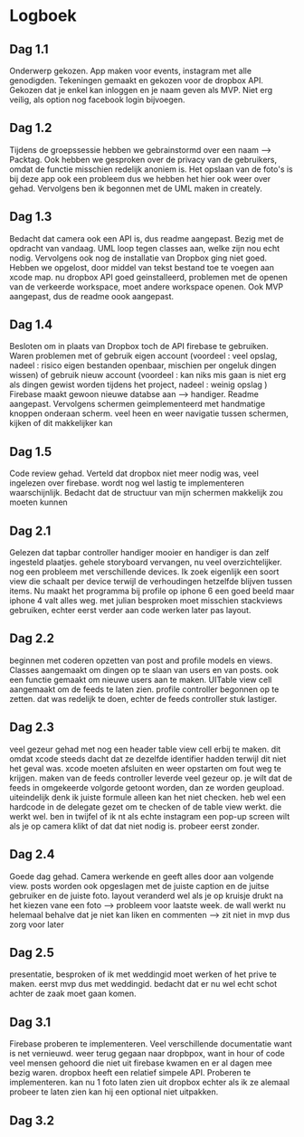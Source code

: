 # Logboek
## Dag 1.1
Onderwerp gekozen. App maken voor events, instagram met alle genodigden. Tekeningen gemaakt en gekozen voor de dropbox API. Gekozen dat je enkel kan inloggen en je naam geven als MVP. Niet erg veilig, als option nog facebook login bijvoegen. 

## Dag 1.2
Tijdens de groepssessie hebben we gebrainstormd over een naam --> Packtag. Ook hebben we gesproken over de privacy van de gebruikers, omdat de functie misschien redelijk anoniem is. Het opslaan van de foto's is bij deze app ook een probleem dus we hebben het hier ook weer over gehad. Vervolgens ben ik begonnen met de UML maken in creately. 

## Dag 1.3
Bedacht dat camera ook een API is, dus readme aangepast. 
Bezig met de opdracht van vandaag. UML loop tegen classes aan, welke zijn nou echt nodig. Vervolgens ook nog de installatie van Dropbox ging niet goed. Hebben we opgelost, door middel van tekst bestand toe te voegen aan xcode map. nu dropbox API goed geinstalleerd, problemen met de openen van de verkeerde workspace, moet andere workspace openen. 
Ook MVP aangepast, dus de readme oook aangepast. 

## Dag 1.4
Besloten om in plaats van Dropbox toch de API firebase te gebruiken. Waren problemen met of gebruik eigen account (voordeel : veel opslag, nadeel : risico eigen bestanden openbaar, mischien per ongeluk dingen wissen) of gebruik nieuw account (voordeel : kan niks mis gaan is niet erg als dingen gewist worden tijdens het project, nadeel : weinig opslag ) Firebase maakt gewoon nieuwe databse aan --> handiger.  Readme aangepast. Vervolgens schermen geimplementeerd met handmatige knoppen onderaan scherm. veel heen en weer navigatie tussen schermen, kijken of dit makkelijker kan 

## Dag 1.5
Code review gehad. Verteld dat dropbox niet meer nodig was, veel ingelezen over firebase. wordt nog wel lastig te implementeren waarschijnlijk. Bedacht dat de structuur van mijn schermen makkelijk zou moeten kunnen

## Dag 2.1
Gelezen dat tapbar controller handiger mooier en handiger is dan zelf ingesteld plaatjes. gehele storyboard vervangen, nu veel overzichtelijker. nog een probleem met verschillende devices. Ik zoek eigenlijk een soort view die schaalt per device terwijl de verhoudingen hetzelfde blijven tussen items. Nu maakt het programma bij profile op iphone 6 een goed beeld maar iphone 4 valt alles weg. met julian besproken moet misschien stackviews gebruiken, echter eerst verder aan code werken later pas layout. 

## Dag 2.2
beginnen met coderen opzetten van post and profile models en views. Classes aangemaakt om dingen op te slaan van users en van posts. ook een functie gemaakt om nieuwe users aan te maken. UITable view cell aangemaakt om de feeds te laten zien. profile controller begonnen op te zetten. dat was redelijk te doen, echter de feeds controller stuk lastiger. 

## Dag 2.3
veel gezeur gehad met nog een header table view cell erbij te maken. dit omdat xcode steeds dacht dat ze dezelfde identifier hadden terwijl dit niet het geval was. xcode moeten afsluiten en weer opstarten om fout weg te krijgen. maken van de feeds controller leverde veel gezeur op. je wilt dat de feeds in omgekeerde volgorde getoont worden, dan ze worden geupload. uiteindelijk denk ik juiste formule alleen kan het niet checken. heb wel een hardcode in de delegate gezet om  te checken of de table view werkt. die werkt wel. ben in twijfel of ik nt als echte instagram een pop-up screen wilt als je op camera klikt of dat dat niet nodig is. 
probeer eerst zonder.

## Dag 2.4
Goede dag gehad. Camera werkende en geeft alles door aan volgende view. posts worden ook opgeslagen met de juiste caption en de juitse gebruiker en de juiste foto. layout veranderd wel als je op kruisje drukt na het kiezen vane een foto --> probleem voor laatste week. de wall werkt nu helemaal behalve dat je niet kan liken en commenten --> zit niet in mvp dus zorg voor later

## Dag 2.5 
presentatie, besproken of ik met weddingid moet werken of het prive te maken. eerst mvp dus met weddingid. bedacht dat er nu wel echt schot achter de zaak moet gaan komen. 

## Dag 3.1 
Firebase proberen te implementeren. Veel verschillende documentatie want is net vernieuwd. weer terug gegaan naar dropbpox, want in hour of code veel mensen gehoord die niet uit firebase kwamen en er al dagen mee bezig waren. dropbox heeft een relatief simpele API. Proberen te implementeren. kan nu 1 foto laten zien uit dropbox echter als ik ze alemaal probeer te laten zien kan hij een optional niet uitpakken.

## Dag 3.2 


